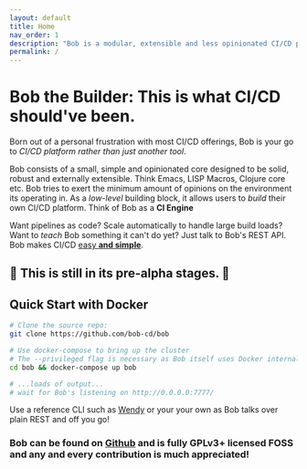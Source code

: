 ```yaml
---
layout: default
title: Home
nav_order: 1
description: "Bob is a modular, extensible and less opinionated CI/CD platform."
permalink: /
---
```


# Bob the Builder: This is what CI/CD should've been.

Born out of a personal frustration with most CI/CD offerings,
Bob is your go to _CI/CD platform rather than just another tool_.

Bob consists of a small, simple and opinionated core designed to be solid, robust and externally extensible.
Think Emacs, LISP Macros, Clojure core etc.
Bob tries to exert the minimum amount of opinions on the environment its operating in.
As a _low-level_ building block, it allows users to _build_ their
own CI/CD platform. Think of Bob as a **CI Engine**

Want pipelines as code? Scale automatically to handle large build loads?
Want to _teach_ Bob something it can't do yet? Just talk to Bob's REST API.
Bob makes CI/CD [easy **and simple**](https://www.infoq.com/presentations/Simple-Made-Easy/).

## 🚧 This is still in its pre-alpha stages. 🚧

## Quick Start with Docker
```bash
# Clone the source repo:
git clone https://github.com/bob-cd/bob

# Use docker-compose to bring up the cluster
# The --privileged flag is necessary as Bob itself uses Docker internally
cd bob && docker-compose up bob

# ...loads of output...
# wait for Bob's listening on http://0.0.0.0:7777/
```

Use a reference CLI such as [Wendy](https://github.com/bob-cd/wendy) or your 
your own as Bob talks over plain REST and off you go!

### Bob can be found on [Github](https://github.com/bob-cd/bob) and is fully GPLv3+ licensed FOSS and any and every contribution is much appreciated!
